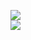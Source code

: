 [![](https://img.shields.io/badge/Made%20With-Github%20Spray-lightgrey.svg?style=for-the-badge&logo=github)](https://github.com/Annihil/github-spray#28808)  
[![](https://i.imgur.com/2DrTn0Z.gif)](https://github.com/Annihil/github-spray)